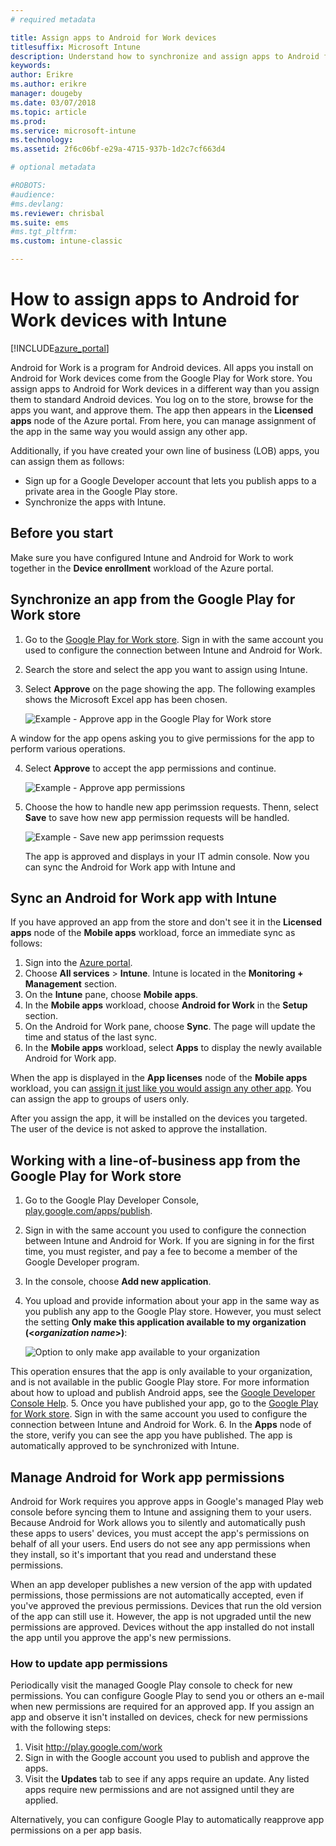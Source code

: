 ```yaml
---
# required metadata

title: Assign apps to Android for Work devices 
titlesuffix: Microsoft Intune
description: Understand how to synchronize and assign apps to Android for Work devices from the Google Play for Work Store.
keywords:
author: Erikre
ms.author: erikre
manager: dougeby
ms.date: 03/07/2018
ms.topic: article
ms.prod:
ms.service: microsoft-intune
ms.technology:
ms.assetid: 2f6c06bf-e29a-4715-937b-1d2c7cf663d4

# optional metadata

#ROBOTS:
#audience:
#ms.devlang:
ms.reviewer: chrisbal
ms.suite: ems
#ms.tgt_pltfrm:
ms.custom: intune-classic

---
```


# How to assign apps to Android for Work devices with Intune

[!INCLUDE[azure_portal](./includes/azure_portal.md)]

Android for Work is a program for Android devices. All apps you install on Android for Work devices come from the Google Play for Work store. You assign apps to Android for Work devices in a different way than you assign them to standard Android devices. You log on to the store, browse for the apps you want, and approve them. The app then appears in the **Licensed apps** node of the Azure portal. From here, you can manage assignment of the app in the same way you would assign any other app.

Additionally, if you have created your own line of business (LOB) apps, you can assign them as follows:
- Sign up for a Google Developer account that lets you publish apps to a private area in the Google Play store.
- Synchronize the apps with Intune.

## Before you start

Make sure you have configured Intune and Android for Work to work together in the **Device enrollment** workload of the Azure portal.

## Synchronize an app from the Google Play for Work store

1. Go to the [Google Play for Work store](https://play.google.com/work). Sign in with the same account you used to configure the connection between Intune and Android for Work.
2. Search the store and select the app you want to assign using Intune.
3. Select **Approve** on the page showing the app. The following examples shows the Microsoft Excel app has been chosen.</br>

    ![Example - Approve app in the Google Play for Work store](media/approve.png)</br>
    
  A window for the app opens asking you to give permissions for the app to perform various operations. 

4. Select **Approve** to accept the app permissions and continue.</br>

    ![Example - Approve app permissions](media/approve-app-permissions.png)

5. Choose the how to handle new app perimssion requests. Thenn, select **Save** to save how new app permission requests will be handled.</br>

    ![Example - Save new app perimssion requests](media/approve-app-settings.png)</br>

    The app is approved and displays in your IT admin console. Now you can sync the Android for Work app with Intune and 

## Sync an Android for Work app with Intune

If you have approved an app from the store and don't see it in the **Licensed apps** node of the **Mobile apps** workload, force an immediate sync as follows:

1. Sign into the [Azure portal](https://portal.azure.com).
2. Choose **All services** > **Intune**. Intune is located in the **Monitoring + Management** section.
3. On the **Intune** pane, choose **Mobile apps**.
4. In the **Mobile apps** workload, choose **Android for Work** in the **Setup** section.
5. On the Android for Work pane, choose **Sync**. The page will update the time and status of the last sync.
6. In the **Mobile apps** workload, select **Apps** to display the newly available Android for Work app.

When the app is displayed in the **App licenses** node of the **Mobile apps** workload, you can [assign it just like you would assign any other app](/intune-azure/manage-apps/deploy-apps). You can assign the app to groups of users only.

After you assign the app, it will be installed on the devices you targeted. The user of the device is not asked to approve the installation.

## Working with a line-of-business app from the Google Play for Work store

1. Go to the Google Play Developer Console, [play.google.com/apps/publish](https://play.google.com/apps/publish).
2. Sign in with the same account you used to configure the connection between Intune and Android for Work. If you are signing in for the first time, you must register, and pay a fee to become a member of the Google Developer program.
3. In the console, choose **Add new application**.
4. You upload and provide information about your app in the same way as you publish any app to the Google Play store. However, you must select the setting **Only make this application available to my organization (<*organization name*>)**:</br>

    ![Option to only make app available to your organization](media/restrict.png)</br>

This operation ensures that the app is only available to your organization, and is not available in the public Google Play store.
For more information about how to upload and publish Android apps, see the [Google Developer Console Help](https://support.google.com/googleplay/android-developer/answer/113469).
5. Once you have published your app, go to the [Google Play for Work store](https://play.google.com/work). Sign in with the same account you used to configure the connection between Intune and Android for Work.
6. In the **Apps** node of the store, verify you can see the app you have published. The app is automatically approved to be synchronized with Intune.

## Manage Android for Work app permissions
Android for Work requires you approve apps in Google's managed Play web console before syncing them to Intune and assigning them to your users.  Because Android for Work allows you to silently and automatically push these apps to users' devices, you must accept the app's permissions on behalf of all your users.  End users do not see any app permissions when they install, so it's important that you read and understand these permissions.

When an app developer publishes a new version of the app with updated permissions, those permissions are not automatically accepted, even if you've approved the previous permissions. Devices that run the old version of the app can still use it. However, the app is not upgraded until the new permissions are approved. Devices without the app installed do not install the app until you approve the app's new permissions.

### How to update app permissions

Periodically visit the managed Google Play console to check for new permissions. You can configure Google Play to send you or others an e-mail when new permissions are required for an approved app. If you assign an app and observe it isn't installed on devices, check for new permissions with the following steps:

1. Visit http://play.google.com/work
2. Sign in with the Google account you used to publish and approve the apps.
3. Visit the **Updates** tab to see if any apps require an update.  Any listed apps require new permissions and are not assigned until they are applied.  

Alternatively, you can configure Google Play to automatically reapprove app permissions on a per app basis. 



